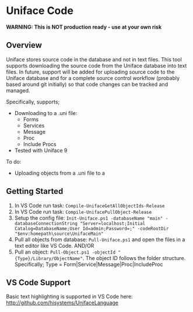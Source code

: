 Uniface Code
============

**WARNING: This is NOT production ready - use at your own risk**

Overview
--------

Uniface stores source code in the database and not in text files. This tool supports downloading the source code from the Uniface database into text files. In future, support will be added for uploading source code to the Uniface database and for a complete source control workflow (probably based around git initially) so that code changes can be tracked and managed.

Specifically, supports;

* Downloading to a .uni file:
    * Forms
    * Services
    * Message
    * Proc
    * Include Procs
* Tested with Uniface 9

To do:
* Uploading objects from a .uni file to a 

Getting Started
---------------

1. In VS Code run task: `Compile-UnifaceGetAllObjectIds-Release`
2. In VS Code run task: `Compile-UnifacePullObject-Release`
3. Setup the config file: `Init-Uniface.ps1 -databaseName "main" -databaseConnectionString "Server=localhost;Initial Catalog=DatabaseName;User Id=admin;Password=;" -codeRootDir "$env:homepath\source\UnifaceMain"`
4. Pull all objects from database: `Pull-Uniface.ps1` and open the files in a text editor like VS Code.
AND/OR 
5. Pull an object: `Pull-Object.ps1 -objectId "{Type}/Library/ObjectName"`.
    The object ID follows the folder structure. Specifically;
    Type = Form|Service|Message|Proc|IncludeProc

VS Code Support
---------------
Basic text highlighting is supported in VS Code here: http://github.com/hisystems/UnifaceLanguage
